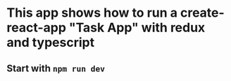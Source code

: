 # This app shows how to run a create-react-app "Task App" with redux and typescript

## Start with `npm run dev`
